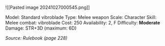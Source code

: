 ![[Pasted image 20241027000545.png]]

Model: Standard vibroblade
Type: Melee weapon
Scale: Character
Skill: Melee combat: vibroblade
Cost: 250
Availability: 2, F
Difficulty: **Moderate**
Damage: STR+3D (maximum: 6D)

*Source: Rulebook (page 228)*
